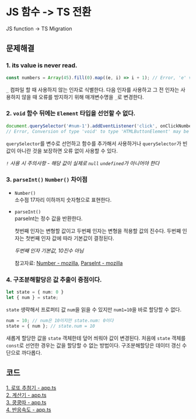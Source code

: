 # JS 함수 -> TS 전환
JS function -> TS Migration

## 문제해결
### 1. its value is never read.
```TypeScript
const numbers = Array(45).fill(0).map((e, i) => i + 1); // Error, 'e' value is never read.
```
`_` 컴파일 할 때 사용하지 않는 인자로 식별한다. 다음 인자를 사용하고 그 전 인자는 사용하지 않을 때 오류를 방지하기 위해 매개변수명을 `_`로 변경한다.

### 2. `void` 함수 뒤에는 `Element` 타입을 선언할 수 없다.
```TypeScript
document.querySelector('#num-1').addEventListener('click', onClickNumber) as HTMLButtonElement; 
// Error, Conversion of type 'void' to type 'HTMLButtonElement' may be a mistake
```
`querySelector`를 변수로 선언하고 함수를 추가해서 사용하거나 `querySelector`가 빈 값이 아니란 것을 보장하면 오류 없이 사용할 수 있다.

*`!` 사용 시 주의사항 - 해당 값이 실제로 `null` `undefined`가 아니어야 한다*

### 3. `parseInt()` `Number()` 차이점
- `Number()`    
  소수점 17자리 이하까지 숫자형으로 표현한다. 

- `parseInt()`   
  parseInt는 정수 값을 반환한다. 

  첫번째 인자는 변형할 값이고 두번째 인자는 변형을 적용할 값의 진수다. 두번째 인자는  첫번째 인자 값에 따라 기본값이 결정된다. 

  *두번째 인자 기본값, 10진수 아님*

  참고자료: [Number - mozilla](https://developer.mozilla.org/ko/docs/Web/JavaScript/Reference/Global_Objects/Number), [ParseInt - mozilla](https://developer.mozilla.org/ko/docs/Web/JavaScript/Reference/Global_Objects/parseInt)

### 4. 구조분해할당은 값 추출이 중점이다.
```TypeScript
let state = { num: 0 } 
let { num } = state;
```
`state` 생략해서 프로퍼티 값 `num`을 읽을 수 있지만 `num1=10`을 바로 할당할 수 없다.  

```TypeScript
num = 10; // num은 10이지만 state.num: 0이다
state = { num }; // state.num = 10
```
새롭게 할당한 값을 `state` 객체한테 덮어 씌워야 값이 변경된다. 처음에 `state` 객체를 `const`로 선언한 경우는 값을 할당할 수 없는 방법이다. 구조분해할당은 데이터 갱신 수단으로 까다롭다.

## 코드
[1. 로또 추첨기 - app.ts](../practice/jsMigration/3/src/app.ts)    
[2. 계산기 - app.ts](../practice/jsMigration/4/src/app.ts)   
[3. 쿵쿵따 - app.ts](../practice/jsMigration/5/src/app.ts)   
[4. 반응속도 - app.ts](../practice/jsMigration/6/src/app.ts)   